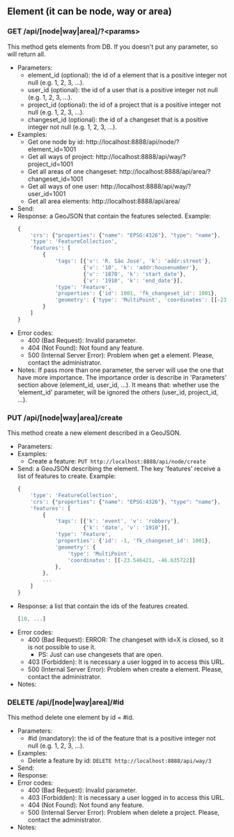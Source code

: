 ## Element (it can be node, way or area)


###  GET /api/\[node|way|area]/?\<params>

This method gets elements from DB. If you doesn't put any parameter, so will return all.
- Parameters:
    - element_id (optional): the id of a element that is a positive integer not null (e.g. 1, 2, 3, ...).
    - user_id (optional): the id of a user that is a positive integer not null (e.g. 1, 2, 3, ...).
    - project_id (optional): the id of a project that is a positive integer not null (e.g. 1, 2, 3, ...).
    - changeset_id (optional): the id of a changeset that is a positive integer not null (e.g. 1, 2, 3, ...).
- Examples:
    - Get one node by id: http://localhost:8888/api/node/?element_id=1001
    - Get all ways of project: http://localhost:8888/api/way/?project_id=1001
    - Get all areas of one changeset:  http://localhost:8888/api/area/?changeset_id=1001
    - Get all ways of one user:  http://localhost:8888/api/way/?user_id=1001
    - Get all area elements: http://localhost:8888/api/area/
- Send:
- Response: a GeoJSON that contain the features selected. Example:
    ```javascript
    {
        'crs': {"properties": {"name": "EPSG:4326"}, "type": "name"},
        'type': 'FeatureCollection',
        'features': [
            {
                'tags': [{'v': 'R. São José', 'k': 'addr:street'},
                         {'v': '10', 'k': 'addr:housenumber'},
                         {'v': '1870', 'k': 'start_date'},
                         {'v': '1910', 'k': 'end_date'}],
                'type': 'Feature',
                'properties': {'id': 1001, 'fk_changeset_id': 1001},
                'geometry': {'type': 'MultiPoint', 'coordinates': [[-23.546421, -46.635722]]}
            }
        ]
    }
    ```
- Error codes:
    - 400 (Bad Request): Invalid parameter.
    - 404 (Not Found): Not found any feature.
    - 500 (Internal Server Error): Problem when get a element. Please, contact the administrator.
- Notes: If pass more than one parameter, the server will use the one that have more importance.
        The importance order is describe in 'Parameters' section above (element_id, user_id, ...).
        It means that: whether use the 'element_id' parameter, will be ignored the others (user_id, project_id, ...).


### PUT /api/\[node|way|area]/create

This method create a new element described in a GeoJSON.
- Parameters:
- Examples:
    - Create a feature: ```PUT http://localhost:8888/api/node/create```
- Send: a GeoJSON describing the element. The key 'features' receive a list of features to create. Example:
    ```javascript
    {
        'type': 'FeatureCollection',
        'crs': {"properties": {"name": "EPSG:4326"}, "type": "name"},
        'features': [
            {
                'tags': [{'k': 'event', 'v': 'robbery'},
                         {'k': 'date', 'v': '1910'}],
                'type': 'Feature',
                'properties': {'id': -1, 'fk_changeset_id': 1001},
                'geometry': {
                    'type': 'MultiPoint',
                    'coordinates': [[-23.546421, -46.635722]]
                },
            },
            ...
        ]
    }
    ```
- Response: a list that contain the ids of the features created.
    ```javascript
    [10, ...]
    ```
- Error codes:
    - 400 (Bad Request): ERROR: The changeset with id=X is closed, so it is not possible to use it.
        - PS: Just can use changesets that are open.
    - 403 (Forbidden): It is necessary a user logged in to access this URL.
    - 500 (Internal Server Error): Problem when create a element. Please, contact the administrator.
- Notes:
<!-- when add a element, it starts with a default version 1 and it is saved in current_element table. -->

<!--
- PUT /api/\[node|way|area]/update

 This method update a element described in a GeoJSON.
 - Parameters:
 - Send: a GeoJSON describing the element.
 - Response: a JSON that contain the id of the feature created.
 - Error codes:
     - 500 (Internal Server Error): Problem when update a element. Please, contact the administrator.
 - Notes: when update a element, it is added in element table (historical), with the same id.
         After that, the original row is removed from current element table (main) and the element updated is added in database with the version incremented (+1).
-->


###  DELETE /api/\[node|way|area]/#id

This method delete one element by id = #id.
- Parameters:
    - #id (mandatory): the id of the feature that is a positive integer not null (e.g. 1, 2, 3, ...).
- Examples:
    - Delete a feature by id: ```DELETE http://localhost:8888/api/way/3```
- Send:
- Response:
- Error codes:
    - 400 (Bad Request): Invalid parameter.
    - 403 (Forbidden): It is necessary a user logged in to access this URL.
    - 404 (Not Found): Not found any feature.
    - 500 (Internal Server Error): Problem when delete a project. Please, contact the administrator.
- Notes:
        <!-- when delete a element, it is removed from current_element table (main) and put in element table (historical), with its version. -->
        <!-- After that, is duplicated the row and with this copy, save in element table with new version (increment +1) and with its visibility equals FALSE, because it was removed. -->

<!-- - GET /api/\[node|way|area]/history/#id -->
